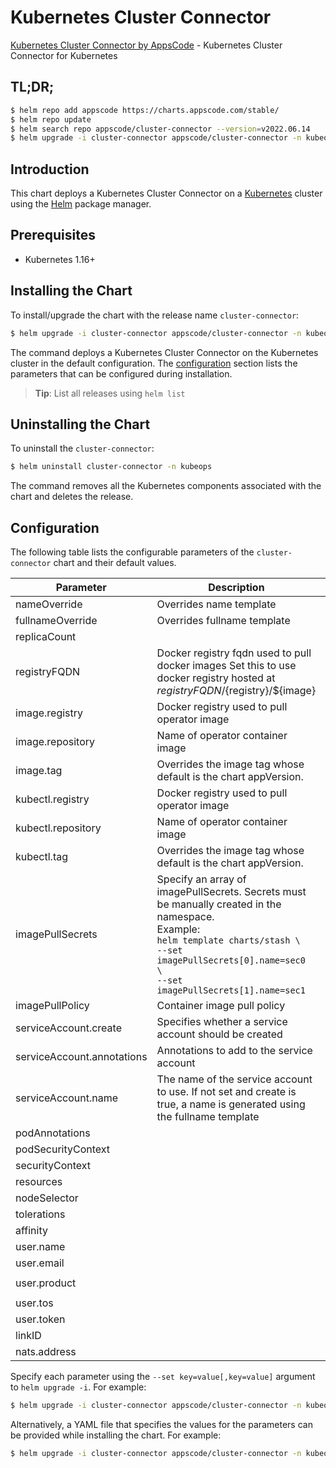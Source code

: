 # Kubernetes Cluster Connector

[Kubernetes Cluster Connector by AppsCode](https://github.com/kubeops/cluster-connector) - Kubernetes Cluster Connector for Kubernetes

## TL;DR;

```bash
$ helm repo add appscode https://charts.appscode.com/stable/
$ helm repo update
$ helm search repo appscode/cluster-connector --version=v2022.06.14
$ helm upgrade -i cluster-connector appscode/cluster-connector -n kubeops --create-namespace --version=v2022.06.14
```

## Introduction

This chart deploys a Kubernetes Cluster Connector on a [Kubernetes](http://kubernetes.io) cluster using the [Helm](https://helm.sh) package manager.

## Prerequisites

- Kubernetes 1.16+

## Installing the Chart

To install/upgrade the chart with the release name `cluster-connector`:

```bash
$ helm upgrade -i cluster-connector appscode/cluster-connector -n kubeops --create-namespace --version=v2022.06.14
```

The command deploys a Kubernetes Cluster Connector on the Kubernetes cluster in the default configuration. The [configuration](#configuration) section lists the parameters that can be configured during installation.

> **Tip**: List all releases using `helm list`

## Uninstalling the Chart

To uninstall the `cluster-connector`:

```bash
$ helm uninstall cluster-connector -n kubeops
```

The command removes all the Kubernetes components associated with the chart and deletes the release.

## Configuration

The following table lists the configurable parameters of the `cluster-connector` chart and their default values.

|         Parameter          |                                                                                                            Description                                                                                                             |             Default             |
|----------------------------|------------------------------------------------------------------------------------------------------------------------------------------------------------------------------------------------------------------------------------|---------------------------------|
| nameOverride               | Overrides name template                                                                                                                                                                                                            | <code>""</code>                 |
| fullnameOverride           | Overrides fullname template                                                                                                                                                                                                        | <code>""</code>                 |
| replicaCount               |                                                                                                                                                                                                                                    | <code>1</code>                  |
| registryFQDN               | Docker registry fqdn used to pull docker images Set this to use docker registry hosted at ${registryFQDN}/${registry}/${image}                                                                                                     | <code>""</code>                 |
| image.registry             | Docker registry used to pull operator image                                                                                                                                                                                        | <code>appscode</code>           |
| image.repository           | Name of operator container image                                                                                                                                                                                                   | <code>cluster-connector</code>  |
| image.tag                  | Overrides the image tag whose default is the chart appVersion.                                                                                                                                                                     | <code>""</code>                 |
| kubectl.registry           | Docker registry used to pull operator image                                                                                                                                                                                        | <code>appscode</code>           |
| kubectl.repository         | Name of operator container image                                                                                                                                                                                                   | <code>kubectl</code>            |
| kubectl.tag                | Overrides the image tag whose default is the chart appVersion.                                                                                                                                                                     | <code>"1.22"</code>             |
| imagePullSecrets           | Specify an array of imagePullSecrets. Secrets must be manually created in the namespace. <br> Example: <br> `helm template charts/stash \` <br> `--set imagePullSecrets[0].name=sec0 \` <br> `--set imagePullSecrets[1].name=sec1` | <code>[]</code>                 |
| imagePullPolicy            | Container image pull policy                                                                                                                                                                                                        | <code>Always</code>             |
| serviceAccount.create      | Specifies whether a service account should be created                                                                                                                                                                              | <code>true</code>               |
| serviceAccount.annotations | Annotations to add to the service account                                                                                                                                                                                          | <code>{}</code>                 |
| serviceAccount.name        | The name of the service account to use. If not set and create is true, a name is generated using the fullname template                                                                                                             | <code>""</code>                 |
| podAnnotations             |                                                                                                                                                                                                                                    | <code>{}</code>                 |
| podSecurityContext         |                                                                                                                                                                                                                                    | <code>{}</code>                 |
| securityContext            |                                                                                                                                                                                                                                    | <code>{}</code>                 |
| resources                  |                                                                                                                                                                                                                                    | <code>{}</code>                 |
| nodeSelector               |                                                                                                                                                                                                                                    | <code>{}</code>                 |
| tolerations                |                                                                                                                                                                                                                                    | <code>[]</code>                 |
| affinity                   |                                                                                                                                                                                                                                    | <code>{}</code>                 |
| user.name                  |                                                                                                                                                                                                                                    | <code>''</code>                 |
| user.email                 |                                                                                                                                                                                                                                    | <code>''</code>                 |
| user.product               |                                                                                                                                                                                                                                    | <code>console-enterprise</code> |
| user.tos                   |                                                                                                                                                                                                                                    | <code>'true'</code>             |
| user.token                 |                                                                                                                                                                                                                                    | <code>''</code>                 |
| linkID                     |                                                                                                                                                                                                                                    | <code>''</code>                 |
| nats.address               |                                                                                                                                                                                                                                    | <code>''</code>                 |


Specify each parameter using the `--set key=value[,key=value]` argument to `helm upgrade -i`. For example:

```bash
$ helm upgrade -i cluster-connector appscode/cluster-connector -n kubeops --create-namespace --version=v2022.06.14 --set replicaCount=1
```

Alternatively, a YAML file that specifies the values for the parameters can be provided while
installing the chart. For example:

```bash
$ helm upgrade -i cluster-connector appscode/cluster-connector -n kubeops --create-namespace --version=v2022.06.14 --values values.yaml
```
